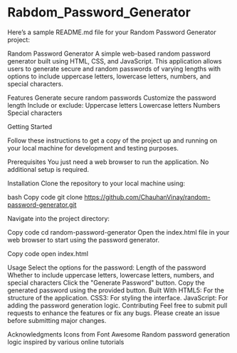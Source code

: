 # Rabdom_Password_Generator

Here’s a sample README.md file for your Random Password Generator project:

Random Password Generator
A simple web-based random password generator built using HTML, CSS, and JavaScript. This application allows users to generate secure and random passwords of varying lengths with options to include uppercase letters, lowercase letters, numbers, and special characters.

Features
Generate secure random passwords
Customize the password length
Include or exclude:
Uppercase letters
Lowercase letters
Numbers
Special characters


Getting Started

Follow these instructions to get a copy of the project up and running on your local machine for development and testing purposes.

Prerequisites
You just need a web browser to run the application. No additional setup is required.

Installation
Clone the repository to your local machine using:

bash
Copy code
git clone https://github.com/ChauhanVinay/random-password-generator.git

Navigate into the project directory:

Copy code
cd random-password-generator
Open the index.html file in your web browser to start using the password generator.


Copy code
open index.html

Usage
Select the options for the password:
Length of the password
Whether to include uppercase letters, lowercase letters, numbers, and special characters
Click the "Generate Password" button.
Copy the generated password using the provided button.
Built With
HTML5: For the structure of the application.
CSS3: For styling the interface.
JavaScript: For adding the password generation logic.
Contributing
Feel free to submit pull requests to enhance the features or fix any bugs. Please create an issue before submitting major changes.


Acknowledgments
Icons from Font Awesome
Random password generation logic inspired by various online tutorials
